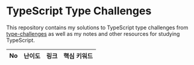 
# TypeScript Type Challenges

This repository contains my solutions to TypeScript type challenges from [type-challenges](https://github.com/type-challenges/type-challenges) as well as my notes and other resources for studying TypeScript.



| No | 난이도 | 링크 | 핵심 키워드 |
| --- | --- | --- | --- |
